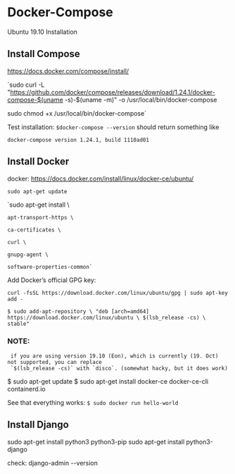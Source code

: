 # Docker-Compose
Ubuntu 19.10 Installation


## Install Compose

https://docs.docker.com/compose/install/

`sudo curl -L "https://github.com/docker/compose/releases/download/1.24.1/docker-compose-$(uname -s)-$(uname -m)" -o /usr/local/bin/docker-compose

sudo chmod +x /usr/local/bin/docker-compose`


Test installation:
`
$docker-compose --version
`
should return something like 

`docker-compose version 1.24.1, build 1110ad01`



## Install Docker
docker: https://docs.docker.com/install/linux/docker-ce/ubuntu/

`sudo apt-get update`

`sudo apt-get install \

    apt-transport-https \
    
    ca-certificates \
    
    curl \
    
    gnupg-agent \
    
    software-properties-common`
    
Add Docker’s official GPG key:

`curl -fsSL https://download.docker.com/linux/ubuntu/gpg | sudo apt-key add -`


`
$ sudo add-apt-repository \
   "deb [arch=amd64] https://download.docker.com/linux/ubuntu \
   $(lsb_release -cs) \
   stable"
 `
 
 ### NOTE: 
     if you are using version 19.10 (Eon), which is currently (19. Oct) not supported, you can replace 
     `$(lsb_release -cs)` with `disco`. (somewhat hacky, but it does work)
     
     
$ sudo apt-get update
$ sudo apt-get install docker-ce docker-ce-cli containerd.io

See that everything works:
`$ sudo docker run hello-world`


     
 ## Install Django
 sudo apt-get install python3 python3-pip
sudo apt-get install python3-django

check:
django-admin --version
 
   
